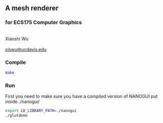 ## A mesh renderer
### for ECS175 Computer Graphics

<br>Xiaoshi Wu</br>
<br>xiswu@ucdavis.edu</br>

### Compile
```bash
make
```

### Run
First you need to make sure you have a compiled version of NANOGUI put inside ./nanogui/
```bash
export LD_LIBRARY_PATH=./nanogui
./glutdemo
```